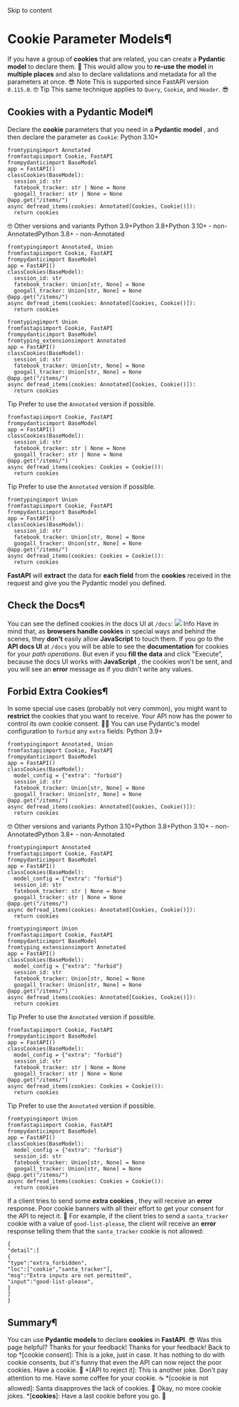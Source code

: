 Skip to content 
# Cookie Parameter Models¶
If you have a group of **cookies** that are related, you can create a **Pydantic model** to declare them. 🍪
This would allow you to **re-use the model** in **multiple places** and also to declare validations and metadata for all the parameters at once. 😎
Note
This is supported since FastAPI version `0.115.0`. 🤓
Tip
This same technique applies to `Query`, `Cookie`, and `Header`. 😎
## Cookies with a Pydantic Model¶
Declare the **cookie** parameters that you need in a **Pydantic model** , and then declare the parameter as `Cookie`:
Python 3.10+
```
fromtypingimport Annotated
fromfastapiimport Cookie, FastAPI
frompydanticimport BaseModel
app = FastAPI()
classCookies(BaseModel):
  session_id: str
  fatebook_tracker: str | None = None
  googall_tracker: str | None = None
@app.get("/items/")
async defread_items(cookies: Annotated[Cookies, Cookie()]):
  return cookies

```

🤓 Other versions and variants
Python 3.9+Python 3.8+Python 3.10+ - non-AnnotatedPython 3.8+ - non-Annotated
```
fromtypingimport Annotated, Union
fromfastapiimport Cookie, FastAPI
frompydanticimport BaseModel
app = FastAPI()
classCookies(BaseModel):
  session_id: str
  fatebook_tracker: Union[str, None] = None
  googall_tracker: Union[str, None] = None
@app.get("/items/")
async defread_items(cookies: Annotated[Cookies, Cookie()]):
  return cookies

```

```
fromtypingimport Union
fromfastapiimport Cookie, FastAPI
frompydanticimport BaseModel
fromtyping_extensionsimport Annotated
app = FastAPI()
classCookies(BaseModel):
  session_id: str
  fatebook_tracker: Union[str, None] = None
  googall_tracker: Union[str, None] = None
@app.get("/items/")
async defread_items(cookies: Annotated[Cookies, Cookie()]):
  return cookies

```

Tip
Prefer to use the `Annotated` version if possible.
```
fromfastapiimport Cookie, FastAPI
frompydanticimport BaseModel
app = FastAPI()
classCookies(BaseModel):
  session_id: str
  fatebook_tracker: str | None = None
  googall_tracker: str | None = None
@app.get("/items/")
async defread_items(cookies: Cookies = Cookie()):
  return cookies

```

Tip
Prefer to use the `Annotated` version if possible.
```
fromtypingimport Union
fromfastapiimport Cookie, FastAPI
frompydanticimport BaseModel
app = FastAPI()
classCookies(BaseModel):
  session_id: str
  fatebook_tracker: Union[str, None] = None
  googall_tracker: Union[str, None] = None
@app.get("/items/")
async defread_items(cookies: Cookies = Cookie()):
  return cookies

```

**FastAPI** will **extract** the data for **each field** from the **cookies** received in the request and give you the Pydantic model you defined.
## Check the Docs¶
You can see the defined cookies in the docs UI at `/docs`:
![](https://fastapi.tiangolo.com/img/tutorial/cookie-param-models/image01.png)
Info
Have in mind that, as **browsers handle cookies** in special ways and behind the scenes, they **don't** easily allow **JavaScript** to touch them.
If you go to the **API docs UI** at `/docs` you will be able to see the **documentation** for cookies for your _path operations_.
But even if you **fill the data** and click "Execute", because the docs UI works with **JavaScript** , the cookies won't be sent, and you will see an **error** message as if you didn't write any values.
## Forbid Extra Cookies¶
In some special use cases (probably not very common), you might want to **restrict** the cookies that you want to receive.
Your API now has the power to control its own cookie consent. 🤪🍪
You can use Pydantic's model configuration to `forbid` any `extra` fields:
Python 3.9+
```
fromtypingimport Annotated, Union
fromfastapiimport Cookie, FastAPI
frompydanticimport BaseModel
app = FastAPI()
classCookies(BaseModel):
  model_config = {"extra": "forbid"}
  session_id: str
  fatebook_tracker: Union[str, None] = None
  googall_tracker: Union[str, None] = None
@app.get("/items/")
async defread_items(cookies: Annotated[Cookies, Cookie()]):
  return cookies

```

🤓 Other versions and variants
Python 3.10+Python 3.8+Python 3.10+ - non-AnnotatedPython 3.8+ - non-Annotated
```
fromtypingimport Annotated
fromfastapiimport Cookie, FastAPI
frompydanticimport BaseModel
app = FastAPI()
classCookies(BaseModel):
  model_config = {"extra": "forbid"}
  session_id: str
  fatebook_tracker: str | None = None
  googall_tracker: str | None = None
@app.get("/items/")
async defread_items(cookies: Annotated[Cookies, Cookie()]):
  return cookies

```

```
fromtypingimport Union
fromfastapiimport Cookie, FastAPI
frompydanticimport BaseModel
fromtyping_extensionsimport Annotated
app = FastAPI()
classCookies(BaseModel):
  model_config = {"extra": "forbid"}
  session_id: str
  fatebook_tracker: Union[str, None] = None
  googall_tracker: Union[str, None] = None
@app.get("/items/")
async defread_items(cookies: Annotated[Cookies, Cookie()]):
  return cookies

```

Tip
Prefer to use the `Annotated` version if possible.
```
fromfastapiimport Cookie, FastAPI
frompydanticimport BaseModel
app = FastAPI()
classCookies(BaseModel):
  model_config = {"extra": "forbid"}
  session_id: str
  fatebook_tracker: str | None = None
  googall_tracker: str | None = None
@app.get("/items/")
async defread_items(cookies: Cookies = Cookie()):
  return cookies

```

Tip
Prefer to use the `Annotated` version if possible.
```
fromtypingimport Union
fromfastapiimport Cookie, FastAPI
frompydanticimport BaseModel
app = FastAPI()
classCookies(BaseModel):
  model_config = {"extra": "forbid"}
  session_id: str
  fatebook_tracker: Union[str, None] = None
  googall_tracker: Union[str, None] = None
@app.get("/items/")
async defread_items(cookies: Cookies = Cookie()):
  return cookies

```

If a client tries to send some **extra cookies** , they will receive an **error** response.
Poor cookie banners with all their effort to get your consent for the API to reject it. 🍪
For example, if the client tries to send a `santa_tracker` cookie with a value of `good-list-please`, the client will receive an **error** response telling them that the `santa_tracker` cookie is not allowed:
```
{
"detail":[
{
"type":"extra_forbidden",
"loc":["cookie","santa_tracker"],
"msg":"Extra inputs are not permitted",
"input":"good-list-please",
}
]
}

```

## Summary¶
You can use **Pydantic models** to declare **cookies** in **FastAPI**. 😎
Was this page helpful? 
Thanks for your feedback! 
Thanks for your feedback! 
Back to top 
  *[cookie consent]: This is a joke, just in case. It has nothing to do with cookie consents, but it's funny that even the API can now reject the poor cookies. Have a cookie. 🍪
  *[API to reject it]: This is another joke. Don't pay attention to me. Have some coffee for your cookie. ☕
  *[cookie is not allowed]: Santa disapproves the lack of cookies. 🎅 Okay, no more cookie jokes.
  *[**cookies**]: Have a last cookie before you go. 🍪
